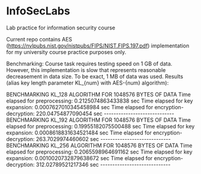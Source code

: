 # InfoSecLabs
Lab practice for information security course

Current repo contains AES (https://nvlpubs.nist.gov/nistpubs/FIPS/NIST.FIPS.197.pdf) implementation for my university course practice purposes only.

Benchmarking:
Course task requires testing speed on 1 GB of data. However, this implementation is slow that represents reasonable decreasement in data size. To be exact, 1 MB of data was used.
Results (alias key length parameter KL_{num} with AES-{num} algorithm):

BENCHMARKING KL_128 ALGORITHM FOR 1048576 BYTES OF DATA
Time elapsed for preprocessing: 0.2125074863433838 sec
Time elapsed for key expansion: 0.0007627010345458984 sec
Time elapsed for encryption-decryption: 220.04754877090454 sec
*-*-*-*-*-*-*-*-*-*-*-*-*-*-*-*-*-*-*-*-*-*-*-*-*-*-*-*-*-*
BENCHMARKING KL_192 ALGORITHM FOR 1048576 BYTES OF DATA
Time elapsed for preprocessing: 0.19955182075500488 sec
Time elapsed for key expansion: 0.0008618831634521484 sec
Time elapsed for encryption-decryption: 263.7029974460602 sec
*-*-*-*-*-*-*-*-*-*-*-*-*-*-*-*-*-*-*-*-*-*-*-*-*-*-*-*-*-*
BENCHMARKING KL_256 ALGORITHM FOR 1048576 BYTES OF DATA
Time elapsed for preprocessing: 0.2065598964691162 sec
Time elapsed for key expansion: 0.0010020732879638672 sec
Time elapsed for encryption-decryption: 312.02789521217346 sec
*-*-*-*-*-*-*-*-*-*-*-*-*-*-*-*-*-*-*-*-*-*-*-*-*-*-*-*-*-*
